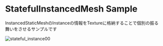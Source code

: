 # StatefulInstancedMesh Sample

InstancedStaticMeshのInstanceの情報をTextureに格納することで個別の振る舞いをさせるサンプルです




![stateful_instance00](https://user-images.githubusercontent.com/25050933/101282311-cd9db480-3817-11eb-8192-e1e4731e939f.png)

